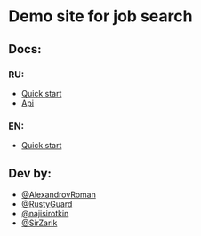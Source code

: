 # Demo site for job search

## Docs:
### RU:
* [Quick start](https://github.com/AlexandrovRoman/FlaskBasic/wiki/Quick-start-(ru))
* [Api](https://github.com/AlexandrovRoman/FlaskBasic/wiki/API-docs)
### EN:
* [Quick start](https://github.com/AlexandrovRoman/FlaskBasic/wiki/Quick-start-(en))

## Dev by:

* [@AlexandrovRoman](https://github.com/AlexandrovRoman)
* [@RustyGuard](https://github.com/RustyGuard)
* [@najisirotkin](https://github.com/najisirotkin)
* [@SirZarik](https://github.com/SirZarik)
